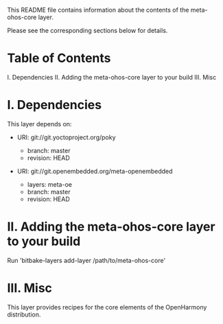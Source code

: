This README file contains information about the contents of the meta-ohos-core layer.

Please see the corresponding sections below for details.

Table of Contents
=================

  I. Dependencies
 II. Adding the meta-ohos-core layer to your build
III. Misc

I. Dependencies
===============

This layer depends on:

- URI: git://git.yoctoproject.org/poky
  - branch: master
  - revision: HEAD

- URI: git://git.openembedded.org/meta-openembedded
  - layers: meta-oe
  - branch: master
  - revision: HEAD

II. Adding the meta-ohos-core layer to your build
=================================================

Run 'bitbake-layers add-layer /path/to/meta-ohos-core'

III. Misc
=========

This layer provides recipes for the core elements of the OpenHarmony distribution.
